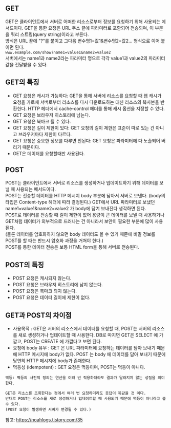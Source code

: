 ## GET
GET은 클라이언트에서 서버로 어떠한 리소스로부터 정보를 요청하기 위해 사용되는 메서드이다. GET을 통한 요청은 URL 주소 끝에 파라미터로 포함되어 전송되며, 이 부분을 쿼리 스트링(query string)이라고 부른다. <br>
방식은 URL 끝에 "?"를 붙이고 그다음 변수명1=값1&변수명2=값2... 형식으로 이어 붙이면 된다. <br>
`www.example.com/show?name1=value1&name2=value2` <br>
서버에서는 name1과 name2라는 파라미터 명으로 각각 value1과 value2의 파라미터 값을 전달받을 수 있다.

## GET의 특징
- GET 요청은 캐시가 가능하다: GET을 통해 서버에 리소스를 요청할 때 웹 캐시가 요청을 가로채 서버로부터 리소스를 다시 다운로드하는 대신 리소스의 복사본을 반환한다. HTTP 헤더에서 cache-control 헤더를 통해 캐시 옵션을 지정할 수 있다.
- GET 요청은 브라우저 히스토리에 남는다.
- GET 요청은 북마크 될 수 있다.
- GET 요청은 길이 제한이 있다: GET 요청의 길이 제한은 표준이 따로 있는 건 아니고 브라우저마다 제한이 다르다.
- GET 요청은 중요한 정보를 다루면 안된다: GET 요청은 파라미터에 다 노출되어 버리기 때문이다.
- GET은 데이터를 요청할때만 사용된다.

## POST
POST는 클라이언트에서 서버로 리소스를 생성하거나 업데이트하기 위해 데이터를 보낼 때 사용되는 메서드이다. <br>
POST는 전송할 데이터를 HTTP 메시지 body 부분에 담아서 서버로 보낸다. (body의 타입은 Content-type 헤더에 따라 결정된다.) GET에서 URL 파라미터로 보냈던 name1=value1&name2=value2 가 body에 담겨 보내진다 생각하면 된다. <br>
POST로 데이터를 전송할 때 길이 제한이 없어 용량이 큰 데이터를 보낼 때 사용하거나 GET처럼 데이터가 외부적으로 드러나는 건 아니라서 보안이 필요한 부분에 많이 사용된다. <br>
(물론 데이터를 암호화하지 않으면 body 데이터도 볼 수 있기 때문에 비밀 정보를 POST를 할 때는 반드시 암호화 과정을 거쳐야 한다.) <br>
POST를 통한 데이터 전송은 보통 HTML form을 통해 서버로 전송된다.

## POST의 특징
- POST 요청은 캐시되지 않는다.
- POST 요청은 브라우저 히스토리에 남지 않는다.
- POST 요청은 북마크 되지 않는다.
- POST 요청은 데이터 길이에 제한이 없다.

## GET과 POST의 차이점
- 사용목적 : GET은 서버의 리소스에서 데이터를 요청할 때, POST는 서버의 리소스를 새로 생성하거나 업데이트할 때 사용한다. DB로 따지면 GET은 SELECT 에 가깝고, POST는 CREATE 에 가깝다고 보면 된다.
- 요청에 body 유무 : GET 은 URL 파라미터에 요청하는 데이터를 담아 보내기 때문에 HTTP 메시지에 body가 없다. POST 는 body 에 데이터를 담아 보내기 때문에 당연히 HTTP 메시지에 body가 존재한다.
- 멱등성 (idempotent) : GET 요청은 멱등이며, POST는 멱등이 아니다.

```
멱등: 멱등의 사전적 정의는 연산을 여러 번 적용하더라도 결과가 달라지지 않는 성질을 의미한다.

GET은 리소스를 조회한다는 점에서 여러 번 요청하더라도 응답이 똑같을 것 이다.
반대로 POST는 리소스를 새로 생성하거나 업데이트할 때 사용되기 때문에 멱등이 아니라고 볼 수 있다.
(POST 요청이 발생하면 서버가 변경될 수 있다.)
```

참고: https://noahlogs.tistory.com/35

